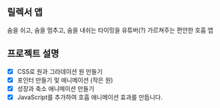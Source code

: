 ## 릴렉서 앱

숨을 쉬고, 숨을 멈추고, 숨을 내쉬는 타이밍을 유튜버(?) 가르쳐주는 편안한 호흡 앱

## 프로젝트 설명

- [x] CSS로 원과 그라데이션 원 만들기
- [x] 포인터 만들기 및 애니메이션 (작은 원)
- [x] 성장과 축소 애니메이션 만들기
- [x] JavaScript를 추가하여 호흡 애니메이션 효과를 만듭니다.
